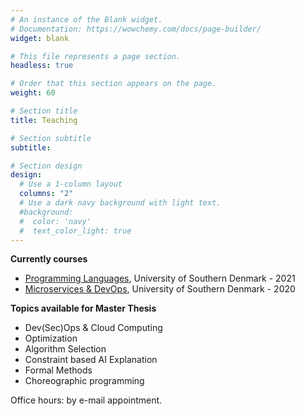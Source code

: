 ```yaml
---
# An instance of the Blank widget.
# Documentation: https://wowchemy.com/docs/page-builder/
widget: blank

# This file represents a page section.
headless: true

# Order that this section appears on the page.
weight: 60

# Section title
title: Teaching

# Section subtitle
subtitle:

# Section design
design:
  # Use a 1-column layout
  columns: "2"
  # Use a dark navy background with light text.
  #background:
  #  color: 'navy'
  #  text_color_light: true
---
```

**Currently courses**
* [Programming Languages](https://github.com/jacopoMauro/dm552),
   University of Southern Denmark - 2021
* [Microservices & DevOps](https://github.com/jacopoMauro/dm874),
   University of Southern Denmark - 2020

**Topics available for Master Thesis**
* Dev(Sec)Ops & Cloud Computing
* Optimization
* Algorithm Selection
* Constraint based AI Explanation
* Formal Methods
* Choreographic programming


<!--  
* [Programming Languages](https://github.com/jacopoMauro/dm552),
   University of Southern Denmark - 2020
* [Microservices & DevOps](https://github.com/jacopoMauro/dm874),
   University of Southern Denmark - 2019
* [Programming Languages](https://github.com/jacopoMauro/dm552),
   University of Southern Denmark - 2019
* [Microservice Programming](https://github.com/jacopoMauro/dm848), 
   University of Southern Denmark - 2018
* [Programming Languages](https://www.uio.no/studier/emner/matnat/ifi/INF3110/index-eng.html), 
   University of Oslo - 2017 
* [Algorithm and Data Structures](http://www.scienze.unibo.it/it/corsi/insegnamenti/insegnamento/2014/377064/) (in Italian)  
	 University of Bologna - 2011 to 2015 [[Additional Material]](teaching/asd_2015/index.html)
* [Information Technology Skills](http://www.scuolalingue.unibo.it/it/corsi/insegnamenti/insegnamento/2014/328968/) (in Italian)  
   University of Bologna - 2015
* [Computer Studies and Human Sciences](http://www.scuolalingue.unibo.it/it/corsi/insegnamenti/insegnamento/2014/327228) (in Italian)  
   University of Bologna - 2015
-->

Office hours: by e-mail appointment.

